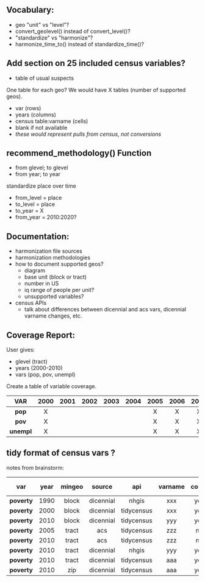 ## Vocabulary: 

* geo "unit" vs "level"?
* convert_geolevel() instead of convert_level()?
* "standardize" vs "harmonize"?
* harmonize_time_to() instead of standardize_time()?

## Add section on 25 included census variables? 

* table of usual suspects

One table for each geo? We would have X tables (number of supported geos). 

* var (rows)
* years (columns)
* census table:varname (cells)
* blank if not available
* _these would represent pulls from census, not conversions_

## recommend_methodology() Function

* from glevel; to glevel
* from year; to year

standardize place over time
* from_level = place
* to_level = place
* to_year = X
* from_year = 2010:2020? 

## Documentation:

* harmonization file sources
* harmonization methodologies
* how to document supported geos?
  - diagram
  - base unit (block or tract)
  - number in US
  - iq range of people per unit?
  - unsupported variables?
* census APIs
  - talk about differences between dicennial and acs vars, dicennial varname changes, etc. 

 
## Coverage Report: 

User gives:
* glevel (tract)
* years (2000-2010)
* vars (pop, pov, unempl)

Create a table of variable coverage.  

| **VAR**   | **2000** | **2001** | **2002** | **2003** | **2004** | **2005** | **2006** | **2007** | **2008** |
|:----------:|:--------:|:--------:|:--------:|:--------:|:--------:|:--------:|:--------:|:--------:|:--------:|
| **pop**    | X        |          |          |          |          | X        | X        | X        | X        |
| **pov**    | X        |          |          |          |          | X        | X        | X        | X        |
| **unempl** | X        |          |          |          |          | X        | X        | X        | X        |


## tidy format of census vars ?

notes from brainstorm:

| **var**     | **year** | **mingeo** | **source** | **api**    | **varname** | **count** | **weight** | **default ** | 
|:-----------:|:--------:|:----------:|:----------:|:----------:|:-----------:|:---------:|:----------:|:------------:|
| **poverty** | 1990     | block      | dicennial  | nhgis      | xxx         | yes       |            | aggup        |     
| **poverty** | 2000     | block      | dicennial  | tidycensus | xxx         | yes       |            | direct       |    
| **poverty** | 2010     | block      | dicennial  | tidycensus | yyy         | yes       |            | aggup        |    
| **poverty** | 2005     | tract      | acs        | tidycensus | zzz         | no        |            | aggup        |    
| **poverty** | 2010     | tract      | acs        | tidycensus | zzz         | no        |            | aggup        |    
| **poverty** | 2010     | tract      | dicennial  | nhgis      | yyy         | yes       |            | direct       |     
| **poverty** | 2010     | tract      | dicennial  | tidycensus | aaa         | yes       |            | direct       |     
| **poverty** | 2010     | zip        | dicennial  | tidycensus | aaa         | yes       |            | aggup        |   


